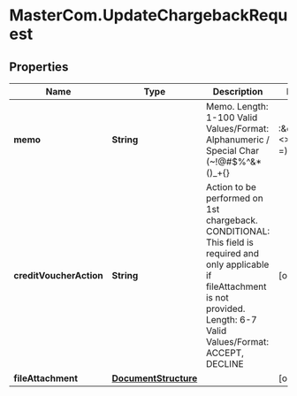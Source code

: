 # MasterCom.UpdateChargebackRequest

## Properties

Name | Type | Description | Notes
------------ | ------------- | ------------- | -------------
**memo** | **String** | Memo.   Length: 1-100   Valid Values/Format: Alphanumeric / Special Char (~!@#$%^&amp;*()_+{}|:\&quot;&lt;&gt;?,./;&#39;[]-&#x3D;) | [optional] 
**creditVoucherAction** | **String** | Action to be performed on 1st chargeback.   CONDITIONAL: This field is required and only applicable if fileAttachment is not provided. Length: 6-7   Valid Values/Format: ACCEPT, DECLINE | [optional] 
**fileAttachment** | [**DocumentStructure**](DocumentStructure.md) |  | [optional] 


